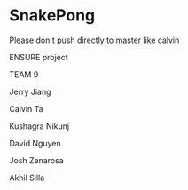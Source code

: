 # SnakePong

Please don't push directly to master like calvin

ENSURE project

TEAM 9

Jerry Jiang

Calvin Ta

Kushagra Nikunj

David Nguyen

Josh Zenarosa

Akhil Silla
